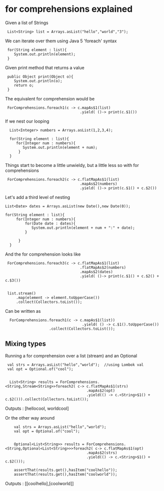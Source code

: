 # for comprehensions explained


    
Given a list of Strings 

     List<String> list = Arrays.asList("hello","world","3");
     
We can iterate over them using Java 5 'foreach' syntax
     
     for(String element : list){
     	System.out.println(element);
     }
     
Given print method that returns a value

     public Object print(Object o){
     	System.out.println(o);
     	return o;
     }

The equivalent for comprehension would be 

     ForComprehensions.foreach1(c -> c.mapAs$1(list)
                                      .yield( ()-> print(c.$1())
                                      
If we nest our looping
	
	  List<Integer> numbers = Arrays.asList(1,2,3,4);

	  for(String element : list){
	     for(Integer num : numbers){
     		System.out.println(element + num);
     	  }
      }                              

Things start to become a little unwieldy, but a little less so with for comprehensions
      
     ForComprehensions.foreach2(c -> c.flatMapAs$1(list)
                                      .mapAs$2(numbers)                                                    
                                      .yield( ()-> print(c.$1() + c.$2())


Let's add a third level of nesting

    List<Date> dates = Arrays.asList(new Date(),new Date(0));

    for(String element : list){
	     for(Integer num : numbers){
	    	 for(Date date : dates){
     			System.out.println(element + num + ":" + date);
     	 	 }
     		
     	  }
      }
    
 And the for comprehension looks like 
   
     ForComprehensions.foreach3(c -> c.flatMapAs$1(list)
                                      .flatMapAs$2(numbers)
                                      .mapAs$2(dates)                                                    
                                      .yield( ()-> print(c.$1() + c.$2() + c.$3())
 
      
     list.stream()
         .map(element -> element.toUpperCase())
         .collect(Collectors.toList());
         
         
Can be written as

	  ForComprehensions.foreach1(c -> c.mapAs$1(list))
	                                   .yield( () -> c.$1().toUpperCase())
	                    .collect(Collectors.toList());
     
 ## Mixing types
 
 Running a for comprehension over a list (stream) and an Optional
 
     val strs = Arrays.asList("hello","world");  //using Lombok val
	 val opt = Optional.of("cool");
		
		
	  List<String> results = ForComprehensions.<String,Stream<String>>foreach2( c-> c.flatMapAs$1(strs)
										 .mapAs$2(opt)
										 .yield(() -> c.<String>$1() + c.$2())).collect(Collectors.toList());
										 
Outputs : [hellocool, worldcool]


Or the other way around 


        val strs = Arrays.asList("hello","world");
		val opt = Optional.of("cool");
		
		
		Optional<List<String>> results = ForComprehensions.<String,Optional<List<String>>>foreach2( c-> c.flatMapAs$1(opt)
										 .mapAs$2(strs)
										 .yield(() -> c.<String>$1() + c.$2()));
		
		assertThat(results.get(),hasItem("coolhello"));
		assertThat(results.get(),hasItem("coolworld"));
		
Outputs : [[coolhello],[coolworld]]

